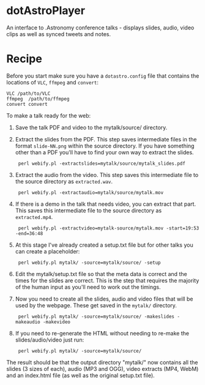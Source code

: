 dotAstroPlayer
==============

An interface to .Astronomy conference talks - displays slides, audio, video clips as well as synced tweets and notes.

Recipe
======

Before you start make sure you have a `dotastro.config` file that contains the locations of `VLC`, `ffmpeg` and `convert`:

````
VLC	/path/to/VLC
ffmpeg	/path/to/ffmpeg
convert	convert
````

To make a talk ready for the web:

1. Save the talk PDF and video to the mytalk/source/ directory.
1. Extract the slides from the PDF. This step saves intermediate files in the format `slide-NN.png` within the source directory. If you have something other than a PDF you'll have to find your own way to extract the slides.
    
        perl webify.pl -extractslides=mytalk/source/mytalk_slides.pdf
1. Extract the audio from the video. This step saves this intermediate file to the source directory as `extracted.wav`.
    
        perl webify.pl -extractaudio=mytalk/source/mytalk.mov
1. If there is a demo in the talk that needs video, you can extract that part. This saves this intermediate file to the source directory as `extracted.mp4`.
    
        perl webify.pl -extractvideo=mytalk-source/mytalk.mov -start=19:53 -end=36:48
1. At this stage I've already created a setup.txt file but for other talks you can create a placeholder:
    
        perl webify.pl mytalk/ -source=mytalk/source/ -setup
1. Edit the mytalk/setup.txt file so that the meta data is correct and the times for the slides are correct. This is the step that requires the majority of the human input as you'll need to work out the timings.
1. Now you need to create all the slides, audio and video files that will be used by the webpage. These get saved in the `mytalk/` directory.
    
        perl webify.pl mytalk/ -source=mytalk/source/ -makeslides -makeaudio -makevideo
1. If you need to re-generate the HTML without needing to re-make the slides/audio/video just run:
    
        perl webify.pl mytalk/ -source=mytalk/source/

The result should be that the output directory "mytalk/" now contains all the slides (3 sizes of each), audio (MP3 and OGG), video extracts (MP4, WebM) and an index.html file (as well as the original setup.txt file).
